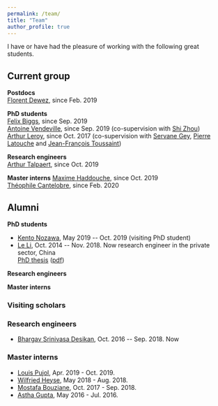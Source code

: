 ```yaml
---
permalink: /team/
title: "Team"
author_profile: true
---
```


I have or have had the pleasure of working with the following great students.

## Current group

**Postdocs**   
[Florent Dewez](https://www.linkedin.com/in/florent-dewez-11783912a/), since Feb. 2019

**PhD students**   
[Felix Biggs](https://www.felixbiggs.com), since Sep. 2019   
[Antoine Vendeville](), since Sep. 2019 (co-supervision with [Shi Zhou](https://wp.cs.ucl.ac.uk/shizhou/))   
[Arthur Leroy](https://arthur-leroy.netlify.app), since Oct. 2017 (co-supervision with [Servane Gey](http://helios.mi.parisdescartes.fr/~gey/), [Pierre Latouche](http://helios.mi.parisdescartes.fr/~platouch/) and [Jean-François Toussaint](https://fr.wikipedia.org/wiki/Jean-François_Toussaint))   

**Research engineers**    
[Arthur Talpaert](https://www.linkedin.com/in/arthur-talpaert-04b446a5/), since Oct. 2019   

**Master interns**
[Maxime Haddouche](https://www.linkedin.com/in/maxime-haddouche-0b4973163/), since Oct. 2019    
[Théophile Cantelobre](https://github.com/theophilec), since Feb. 2020   

## Alumni

<!-- **Postdocs** -->

**PhD students**

- [Kento Nozawa](https://nzw0301.github.io), May 2019 -- Oct. 2019 (visiting PhD student)      
- [Le Li](https://www.researchgate.net/scientific-contributions/2108172811_Le_Li), Oct. 2014 -- Nov. 2018. Now research engineer in the private sector, China    
[PhD thesis](https://tel.archives-ouvertes.fr/tel-01970795/) ([pdf](https://tel.archives-ouvertes.fr/tel-01970795/document))     

**Research engineers**

**Master interns**

### Visiting scholars



### Research engineers

- [Bhargav Srinivasa Desikan](https://github.com/bhargavvader/), Oct. 2016 -- Sep. 2018. Now 

### Master interns

- [Louis Pujol](), Apr. 2019 - Oct. 2019.
- [Wilfried Heyse](https://www.linkedin.com/in/wilfried-heyse-711008151/), May 2018 - Aug. 2018.
- [Mostafa Bouziane](), Oct. 2017 - Sep. 2018.
- [Astha Gupta](https://github.com/astha736/), May 2016 - Jul. 2016.
